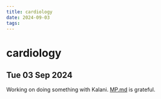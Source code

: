 ```yaml
---
title: cardiology
date: 2024-09-03
tags: 
---
```


# cardiology

## Tue 03 Sep 2024 
Working on doing something with Kalani.  [MP.md](MP.md) is grateful.

